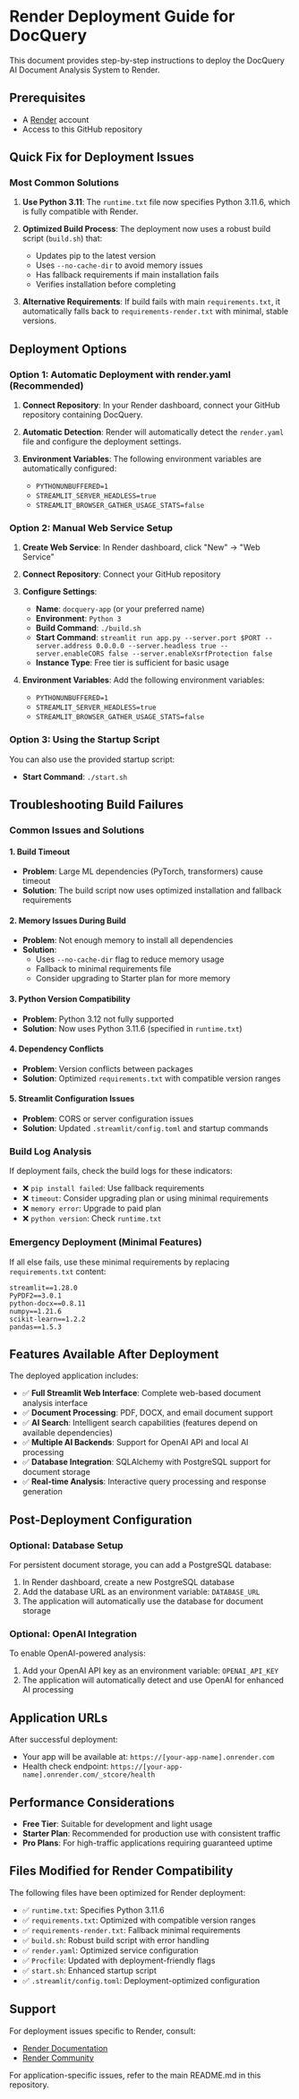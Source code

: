 # Render Deployment Guide for DocQuery

This document provides step-by-step instructions to deploy the DocQuery AI Document Analysis System to Render.

## Prerequisites

- A [Render](https://render.com) account
- Access to this GitHub repository

## Quick Fix for Deployment Issues

### Most Common Solutions

1. **Use Python 3.11**: The `runtime.txt` file now specifies Python 3.11.6, which is fully compatible with Render.

2. **Optimized Build Process**: The deployment now uses a robust build script (`build.sh`) that:
   - Updates pip to the latest version
   - Uses `--no-cache-dir` to avoid memory issues
   - Has fallback requirements if main installation fails
   - Verifies installation before completing

3. **Alternative Requirements**: If build fails with main `requirements.txt`, it automatically falls back to `requirements-render.txt` with minimal, stable versions.

## Deployment Options

### Option 1: Automatic Deployment with render.yaml (Recommended)

1. **Connect Repository**: In your Render dashboard, connect your GitHub repository containing DocQuery.

2. **Automatic Detection**: Render will automatically detect the `render.yaml` file and configure the deployment settings.

3. **Environment Variables**: The following environment variables are automatically configured:
   - `PYTHONUNBUFFERED=1`
   - `STREAMLIT_SERVER_HEADLESS=true`
   - `STREAMLIT_BROWSER_GATHER_USAGE_STATS=false`

### Option 2: Manual Web Service Setup

1. **Create Web Service**: In Render dashboard, click "New" → "Web Service"

2. **Connect Repository**: Connect your GitHub repository

3. **Configure Settings**:
   - **Name**: `docquery-app` (or your preferred name)
   - **Environment**: `Python 3`
   - **Build Command**: `./build.sh`
   - **Start Command**: `streamlit run app.py --server.port $PORT --server.address 0.0.0.0 --server.headless true --server.enableCORS false --server.enableXsrfProtection false`
   - **Instance Type**: Free tier is sufficient for basic usage

4. **Environment Variables**: Add the following environment variables:
   - `PYTHONUNBUFFERED=1`
   - `STREAMLIT_SERVER_HEADLESS=true`
   - `STREAMLIT_BROWSER_GATHER_USAGE_STATS=false`

### Option 3: Using the Startup Script

You can also use the provided startup script:
- **Start Command**: `./start.sh`

## Troubleshooting Build Failures

### Common Issues and Solutions

#### 1. Build Timeout
- **Problem**: Large ML dependencies (PyTorch, transformers) cause timeout
- **Solution**: The build script now uses optimized installation and fallback requirements

#### 2. Memory Issues During Build
- **Problem**: Not enough memory to install all dependencies
- **Solution**: 
  - Uses `--no-cache-dir` flag to reduce memory usage
  - Fallback to minimal requirements file
  - Consider upgrading to Starter plan for more memory

#### 3. Python Version Compatibility
- **Problem**: Python 3.12 not fully supported
- **Solution**: Now uses Python 3.11.6 (specified in `runtime.txt`)

#### 4. Dependency Conflicts
- **Problem**: Version conflicts between packages
- **Solution**: Optimized `requirements.txt` with compatible version ranges

#### 5. Streamlit Configuration Issues
- **Problem**: CORS or server configuration issues
- **Solution**: Updated `.streamlit/config.toml` and startup commands

### Build Log Analysis

If deployment fails, check the build logs for these indicators:

- ❌ `pip install failed`: Use fallback requirements
- ❌ `timeout`: Consider upgrading plan or using minimal requirements  
- ❌ `memory error`: Upgrade to paid plan
- ❌ `python version`: Check `runtime.txt`

### Emergency Deployment (Minimal Features)

If all else fails, use these minimal requirements by replacing `requirements.txt` content:

```
streamlit==1.28.0
PyPDF2==3.0.1
python-docx==0.8.11
numpy==1.21.6
scikit-learn==1.2.2
pandas==1.5.3
```

## Features Available After Deployment

The deployed application includes:

- ✅ **Full Streamlit Web Interface**: Complete web-based document analysis interface
- ✅ **Document Processing**: PDF, DOCX, and email document support
- ✅ **AI Search**: Intelligent search capabilities (features depend on available dependencies)
- ✅ **Multiple AI Backends**: Support for OpenAI API and local AI processing
- ✅ **Database Integration**: SQLAlchemy with PostgreSQL support for document storage
- ✅ **Real-time Analysis**: Interactive query processing and response generation

## Post-Deployment Configuration

### Optional: Database Setup

For persistent document storage, you can add a PostgreSQL database:

1. In Render dashboard, create a new PostgreSQL database
2. Add the database URL as an environment variable: `DATABASE_URL`
3. The application will automatically use the database for document storage

### Optional: OpenAI Integration

To enable OpenAI-powered analysis:

1. Add your OpenAI API key as an environment variable: `OPENAI_API_KEY`
2. The application will automatically detect and use OpenAI for enhanced AI processing

## Application URLs

After successful deployment:
- Your app will be available at: `https://[your-app-name].onrender.com`
- Health check endpoint: `https://[your-app-name].onrender.com/_stcore/health`

## Performance Considerations

- **Free Tier**: Suitable for development and light usage
- **Starter Plan**: Recommended for production use with consistent traffic
- **Pro Plans**: For high-traffic applications requiring guaranteed uptime

## Files Modified for Render Compatibility

The following files have been optimized for Render deployment:

- ✅ `runtime.txt`: Specifies Python 3.11.6
- ✅ `requirements.txt`: Optimized with compatible version ranges
- ✅ `requirements-render.txt`: Fallback minimal requirements
- ✅ `build.sh`: Robust build script with error handling
- ✅ `render.yaml`: Optimized service configuration
- ✅ `Procfile`: Updated with deployment-friendly flags
- ✅ `start.sh`: Enhanced startup script
- ✅ `.streamlit/config.toml`: Deployment-optimized configuration

## Support

For deployment issues specific to Render, consult:
- [Render Documentation](https://render.com/docs)
- [Render Community](https://community.render.com/)

For application-specific issues, refer to the main README.md in this repository.